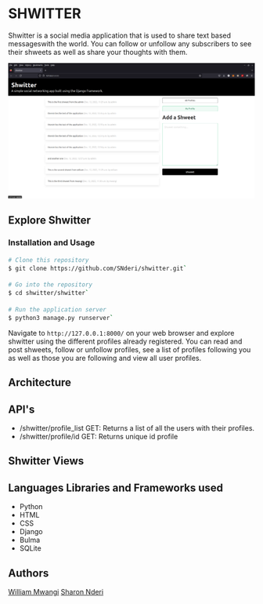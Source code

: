 # SHWITTER
Shwitter is a social media application that is used to share text based messageswith the world.
You can follow or unfollow any subscribers to see their shweets as well as share your thoughts with them.

![alt text](https://github.com/SNderi/shwitter/blob/main/Images/dashboard.png)

## Explore Shwitter
### Installation and Usage
```bash
# Clone this repository
$ git clone https://github.com/SNderi/shwitter.git`

# Go into the repository
$ cd shwitter/shwitter`

# Run the application server
$ python3 manage.py runserver`
```

Navigate to `http://127.0.0.1:8000/` on your web browser and explore shwitter using the different profiles already registered.
You can read and post shweets, follow or unfollow profiles, see a list of profiles following you as well as those you are following and view all user profiles.

## Architecture
## API's
- /shwitter/profile_list
GET: Returns a list of all the users with their profiles.
- /shwitter/profile/id
GET: Returns unique id profile
## Shwitter Views
## Languages Libraries and Frameworks used
- Python
- HTML
- CSS
- Django
- Bulma
- SQLite
## Authors
[William Mwangi](./https://github.com/william-4)
[Sharon Nderi](./https://github.com/SNderi)
